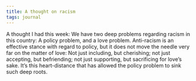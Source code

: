 ```yaml
---
title: A thought on racism
tags: journal
---
```


A thought I had this week: We have two deep problems regarding racism in this
country: A policy problem, and a love problem. Anti-racism is an effective
stance with regard to policy, but it does not move the needle very far on the
matter of love: Not just including, but cherishing; not just accepting, but
befriending; not just supporting, but sacrificing for love’s sake. It’s this
heart-distance that has allowed the policy problem to sink such deep roots.
